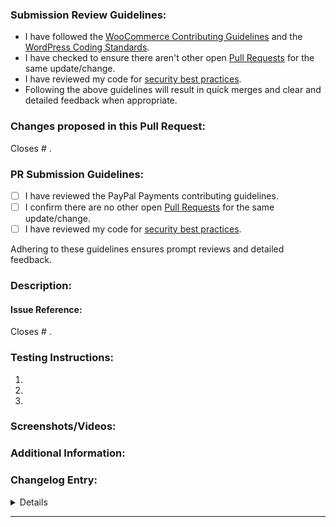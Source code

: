 ### Submission Review Guidelines:

-   I have followed the [WooCommerce Contributing Guidelines](https://github.com/woocommerce/woocommerce-paypal-payments/blob/trunk/.github/CONTRIBUTING.md) and the [WordPress Coding Standards](https://make.wordpress.org/core/handbook/best-practices/coding-standards/).
-   I have checked to ensure there aren't other open [Pull Requests](https://github.com/woocommerce/woocommerce-paypal-payments/pulls) for the same update/change.
-   I have reviewed my code for [security best practices](https://developer.wordpress.org/apis/security/).
-   Following the above guidelines will result in quick merges and clear and detailed feedback when appropriate.

<!-- You can erase any parts of this template not applicable to your Pull Request. -->

### Changes proposed in this Pull Request:

<!-- Describe the changes made to this Pull Request and the reason for such changes. -->

Closes # .

<!-- Begin testing instructions -->


### PR Submission Guidelines:

-   [ ] I have reviewed the PayPal Payments contributing guidelines.
-   [ ] I confirm there are no other open [Pull Requests](https://github.com/woocommerce/woocommerce-paypal-payments/pulls) for the same update/change.
-   [ ] I have reviewed my code for [security best practices](https://developer.wordpress.org/apis/security/).

Adhering to these guidelines ensures prompt reviews and detailed feedback.

### Description:

<!-- A concise description of the problem and solution, as @AlexP outlined. This helps in understanding the core of the PR. For instance: "Currently we don't handle <...> which can cause <...>. This PR fixes that by <doing these things/steps>. Additionally, refactored <...> for better performance." -->

#### Issue Reference:
<!-- If applicable, link the issue this PR intends to close. -->

Closes # .

### Testing Instructions:

<!-- Detailed steps on how the introduced changes can be tested. Using the WooCommerce Testing Instructions Guide as a reference, provide comprehensive testing instructions. -->

1.
2.
3.

### Screenshots/Videos:

<!-- Attach relevant screenshots or videos that support the testing instructions or show the issue (if applicable). This helps in visual verification. -->

### Additional Information:

<!-- Include any additional information like related PRs, dependencies to be merged, release notes, etc. -->

### Changelog Entry:

<details>

#### Significance:
-   [ ] Patch
-   [ ] Minor
-   [ ] Major

#### Type:
-   [ ] Fix - Addresses an existing issue
-   [ ] Feature - Adds new functionality
-   [ ] Update - Modifies existing functionality
-   [ ] Refactor - Improves the code structure without changing its behavior
-   [ ] Performance - Improves performance
-   [ ] Enhancement - Provides additional improvements

#### Changelog Message:
<!-- Provide a brief message for the changelog. -->

#### Optional Comment:
<!-- Supply a comment if the changes in this pull request don't warrant a changelog entry. Comments are especially useful for "Patch" significance. -->

</details>

---
